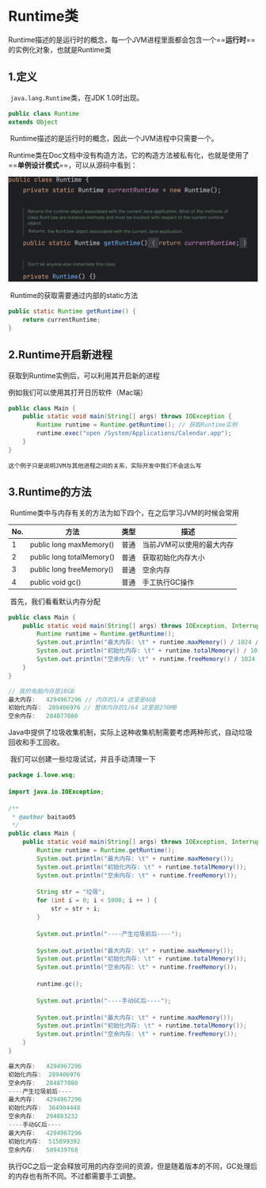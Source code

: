 # Runtime类

​	Runtime描述的是运行时的概念，每一个JVM进程里面都会包含一个==**运行时**==的实例化对象，也就是Runtime类



## 1.定义

​	`java.lang.Runtime`类，在JDK 1.0时出现。

```java
public class Runtime
extends Object
```

​	Runtime描述的是运行时的概念，因此一个JVM进程中只需要一个。

​	Runtime类在Doc文档中没有构造方法，它的构造方法被私有化，也就是使用了==**单例设计模式**==，可以从源码中看到：

![image-20250130202856812](assets/image-20250130202856812.png)



​	Runtime的获取需要通过内部的static方法

```java
public static Runtime getRuntime() {
    return currentRuntime;
}
```





## 2.Runtime开启新进程

获取到Runtime实例后，可以利用其开启新的进程

例如我们可以使用其打开日历软件（Mac端）

```java
public class Main {
    public static void main(String[] args) throws IOException {
        Runtime runtime = Runtime.getRuntime(); // 获取Runtime实例
        runtime.exec("open /System/Applications/Calendar.app");
    }
}
```

 	这个例子只是说明JVM与其他进程之间的关系，实际开发中我们不会这么写





## 3.Runtime的方法

​	Runtime类中与内存有关的方法为如下四个，在之后学习JVM的时候会常用

| **No.** | **方法**                  | **类型** | **描述**                  |
| ------- | ------------------------- | -------- | ------------------------- |
| 1       | public long maxMemory()   | 普通     | 当前JVM可以使用的最大内存 |
| 2       | public long totalMemory() | 普通     | 获取初始化内存大小        |
| 3       | public long freeMemory()  | 普通     | 空余内存                  |
| 4       | public void gc()          | 普通     | 手工执行GC操作            |



​	首先，我们看看默认内存分配

  ```java
  public class Main {
      public static void main(String[] args) throws IOException, InterruptedException {
          Runtime runtime = Runtime.getRuntime();
          System.out.println("最大内存: \t" + runtime.maxMemory() / 1024 / 1024);
          System.out.println("初始化内存: \t" + runtime.totalMemory() / 1024 / 1024);
          System.out.println("空余内存: \t" + runtime.freeMemory() / 1024 / 1024);
      }
  } 
  ```

```java
// 我的电脑内存是18GB
最大内存: 	4294967296 // 内存的1/4 这里是4GB
初始化内存: 	289406976 // 整体内存的1/64 这里是276MB
空余内存: 	284877080
```



​	Java中提供了垃圾收集机制，实际上这种收集机制需要考虑两种形式，自动垃圾回收和手工回收。

​	我们可以创建一些垃圾试试，并且手动清理一下

```java
package i.love.wsq;

import java.io.IOException;

/**
 * @author baitao05
 */
public class Main {
    public static void main(String[] args) throws IOException, InterruptedException {
        Runtime runtime = Runtime.getRuntime();
        System.out.println("最大内存: \t" + runtime.maxMemory());
        System.out.println("初始化内存: \t" + runtime.totalMemory());
        System.out.println("空余内存: \t" + runtime.freeMemory());

        String str = "垃圾";
        for (int i = 0; i < 5000; i ++ ) {
            str = str + i;
        }

        System.out.println("----产生垃圾前后----");

        System.out.println("最大内存: \t" + runtime.maxMemory());
        System.out.println("初始化内存: \t" + runtime.totalMemory());
        System.out.println("空余内存: \t" + runtime.freeMemory());

        runtime.gc();

        System.out.println("----手动GC后----");

        System.out.println("最大内存: \t" + runtime.maxMemory());
        System.out.println("初始化内存: \t" + runtime.totalMemory());
        System.out.println("空余内存: \t" + runtime.freeMemory());
    }
}

```

```java
最大内存: 	4294967296
初始化内存: 	289406976
空余内存: 	284877080
----产生垃圾前后----
最大内存: 	4294967296
初始化内存: 	364904448
空余内存: 	294883232
----手动GC后----
最大内存: 	4294967296
初始化内存: 	515899392
空余内存: 	509439768
```

​	执行GC之后一定会释放可用的内存空间的资源，但是随着版本的不同，GC处理后的内存也有所不同。不过都需要手工调整。











